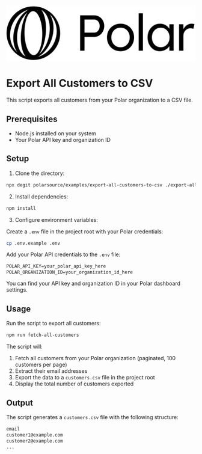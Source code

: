 ![](../logo.svg)

# Export All Customers to CSV

This script exports all customers from your Polar organization to a CSV file.

## Prerequisites

- Node.js installed on your system
- Your Polar API key and organization ID

## Setup

1. Clone the directory:

```bash
npx degit polarsource/examples/export-all-customers-to-csv ./export-all-customers-to-csv
```

2. Install dependencies:

```bash
npm install
```

3. Configure environment variables:

Create a `.env` file in the project root with your Polar credentials:

```bash
cp .env.example .env
```

Add your Polar API credentials to the `.env` file:

```
POLAR_API_KEY=your_polar_api_key_here
POLAR_ORGANIZATION_ID=your_organization_id_here
```

You can find your API key and organization ID in your Polar dashboard settings.

## Usage

Run the script to export all customers:

```bash
npm run fetch-all-customers
```

The script will:
1. Fetch all customers from your Polar organization (paginated, 100 customers per page)
2. Extract their email addresses
3. Export the data to a `customers.csv` file in the project root
4. Display the total number of customers exported

## Output

The script generates a `customers.csv` file with the following structure:

```csv
email
customer1@example.com
customer2@example.com
...
```
